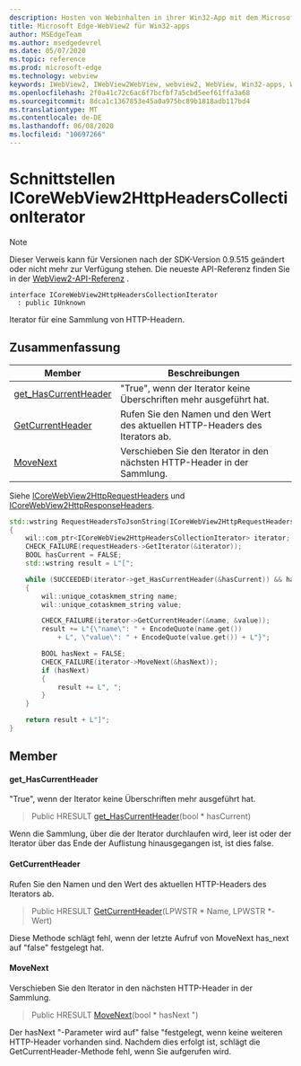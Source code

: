 ```yaml
---
description: Hosten von Webinhalten in ihrer Win32-App mit dem Microsoft Edge WebView2-Steuerelement
title: Microsoft Edge-WebView2 für Win32-apps
author: MSEdgeTeam
ms.author: msedgedevrel
ms.date: 05/07/2020
ms.topic: reference
ms.prod: microsoft-edge
ms.technology: webview
keywords: IWebView2, IWebView2WebView, webview2, WebView, Win32-apps, Win32, Edge, ICoreWebView2, ICoreWebView2Controller, Browser-Steuerelement, Edge-HTML
ms.openlocfilehash: 2f0a41c72c6ac6f7bcfbf7a5cbd5eef61ffa3a68
ms.sourcegitcommit: 8dca1c1367853e45a0a975bc89b1818adb117bd4
ms.translationtype: MT
ms.contentlocale: de-DE
ms.lasthandoff: 06/08/2020
ms.locfileid: "10697266"
---
```

# Schnittstellen ICoreWebView2HttpHeadersCollectionIterator 

> [!NOTE]
> Dieser Verweis kann für Versionen nach der SDK-Version 0.9.515 geändert oder nicht mehr zur Verfügung stehen. Die neueste API-Referenz finden Sie in der [WebView2-API-Referenz](../../../webview2-api-reference.md) .

```
interface ICoreWebView2HttpHeadersCollectionIterator
  : public IUnknown
```

Iterator für eine Sammlung von HTTP-Headern.

## Zusammenfassung

 Member                        | Beschreibungen
--------------------------------|---------------------------------------------
[get_HasCurrentHeader](#get_hascurrentheader) | "True", wenn der Iterator keine Überschriften mehr ausgeführt hat.
[GetCurrentHeader](#getcurrentheader) | Rufen Sie den Namen und den Wert des aktuellen HTTP-Headers des Iterators ab.
[MoveNext](#movenext) | Verschieben Sie den Iterator in den nächsten HTTP-Header in der Sammlung.

Siehe [ICoreWebView2HttpRequestHeaders](icorewebview2httprequestheaders.md) und [ICoreWebView2HttpResponseHeaders](icorewebview2httpresponseheaders.md). 
```cpp
std::wstring RequestHeadersToJsonString(ICoreWebView2HttpRequestHeaders* requestHeaders)
{
    wil::com_ptr<ICoreWebView2HttpHeadersCollectionIterator> iterator;
    CHECK_FAILURE(requestHeaders->GetIterator(&iterator));
    BOOL hasCurrent = FALSE;
    std::wstring result = L"[";

    while (SUCCEEDED(iterator->get_HasCurrentHeader(&hasCurrent)) && hasCurrent)
    {
        wil::unique_cotaskmem_string name;
        wil::unique_cotaskmem_string value;

        CHECK_FAILURE(iterator->GetCurrentHeader(&name, &value));
        result += L"{\"name\": " + EncodeQuote(name.get())
            + L", \"value\": " + EncodeQuote(value.get()) + L"}";

        BOOL hasNext = FALSE;
        CHECK_FAILURE(iterator->MoveNext(&hasNext));
        if (hasNext)
        {
            result += L", ";
        }
    }

    return result + L"]";
}
```

## Member

#### get_HasCurrentHeader 

"True", wenn der Iterator keine Überschriften mehr ausgeführt hat.

> Public HRESULT [get_HasCurrentHeader](#get_hascurrentheader)(bool * hasCurrent)

Wenn die Sammlung, über die der Iterator durchlaufen wird, leer ist oder der Iterator über das Ende der Auflistung hinausgegangen ist, ist dies false.

#### GetCurrentHeader 

Rufen Sie den Namen und den Wert des aktuellen HTTP-Headers des Iterators ab.

> Public HRESULT [GetCurrentHeader](#getcurrentheader)(LPWSTR * Name, LPWSTR *-Wert)

Diese Methode schlägt fehl, wenn der letzte Aufruf von MoveNext has_next auf "false" festgelegt hat.

#### MoveNext 

Verschieben Sie den Iterator in den nächsten HTTP-Header in der Sammlung.

> Public HRESULT [MoveNext](#movenext)(bool * hasNext ")

Der hasNext "-Parameter wird auf" false "festgelegt, wenn keine weiteren HTTP-Header vorhanden sind. Nachdem dies erfolgt ist, schlägt die GetCurrentHeader-Methode fehl, wenn Sie aufgerufen wird.

